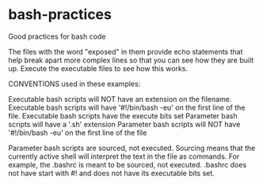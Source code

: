 # bash-practices
Good practices for bash code

The files with the word "exposed" in them provide echo statements that help break
apart more complex lines so that you can see how they are built up. Execute the 
executable files to see how this works.


CONVENTIONS used in these examples:

Executable bash scripts will NOT have an extension on the filename. 
Executable bash scripts will have '#!/bin/bash -eu' on the first line of the file.
Executable bash scripts have the execute bits set
Parameter bash scripts will have a '.sh' extension
Parameter bash scripts will NOT have '#!/bin/bash -eu' on the first line of the file

Parameter bash scripts are sourced, not executed. Sourcing means that the currently 
active shell will interpret the text in the file as commands. For example, the .bashrc is
meant to be sourced, not executed. .bashrc does not have start with #! and does not 
have its executable bits set.
